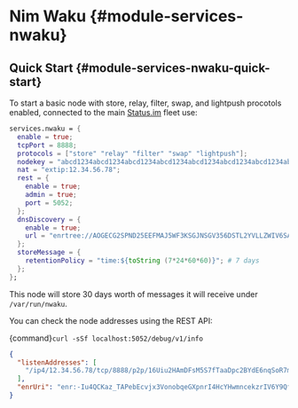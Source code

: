 # Nim Waku {#module-services-nwaku}

## Quick Start {#module-services-nwaku-quick-start}

To start a basic node with store, relay, filter, swap, and lightpush procotols enabled,
connected to the main [Status.im](https://status.im/) fleet use:

```nix
services.nwaku = {
  enable = true;
  tcpPort = 8888;
  protocols = ["store" "relay" "filter" "swap" "lightpush"];
  nodekey = "abcd1234abcd1234abcd1234abcd1234abcd1234abcd1234abcd1234abcd1234";
  nat = "extip:12.34.56.78";
  rest = {
    enable = true;
    admin = true;
    port = 5052;
  };
  dnsDiscovery = {
    enable = true;
    url = "enrtree://AOGECG2SPND25EEFMAJ5WF3KSGJNSGV356DSTL2YVLLZWIV6SAYBM@prod.nodes.status.im";
  };
  storeMessage = {
    retentionPolicy = "time:${toString (7*24*60*60)}"; # 7 days
  };
};
```
This node will store 30 days worth of messages it will receive under `/var/run/nwaku`.

You can check the node addresses using the REST API:

{command}`curl -sSf localhost:5052/debug/v1/info`
```json
{
  "listenAddresses": [
    "/ip4/12.34.56.78/tcp/8888/p2p/16Uiu2HAmDFsM5S7fTaaDpc2BYdE6nqSoR7mg5ou2R73fJRrELMiT"
  ],
  "enrUri": "enr:-Iu4QCKaz_TAPebEcvjx3VonobqeGXpnrI4HcYHwmncekzrIV6Y9QfCnnU4xC_5f5KprFak0VBgYteb1UjJJGaYxVJsBgmlkgnY0"
}
```
